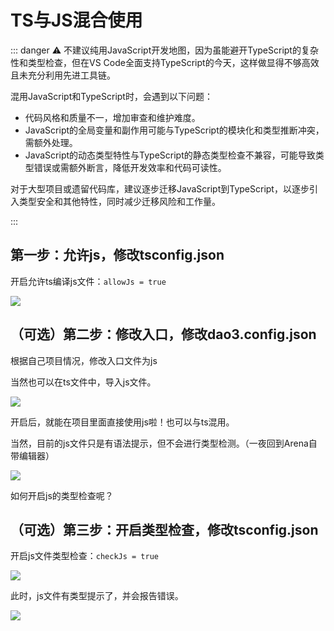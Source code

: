 # TS与JS混合使用
::: danger
⚠️ 不建议纯用JavaScript开发地图，因为虽能避开TypeScript的复杂性和类型检查，但在VS Code全面支持TypeScript的今天，这样做显得不够高效且未充分利用先进工具链。

混用JavaScript和TypeScript时，会遇到以下问题：
- 代码风格和质量不一，增加审查和维护难度。
- JavaScript的全局变量和副作用可能与TypeScript的模块化和类型推断冲突，需额外处理。
- JavaScript的动态类型特性与TypeScript的静态类型检查不兼容，可能导致类型错误或需额外断言，降低开发效率和代码可读性。

对于大型项目或遗留代码库，建议逐步迁移JavaScript到TypeScript，以逐步引入类型安全和其他特性，同时减少迁移风险和工作量。

:::



## 第一步：允许js，修改tsconfig.json
开启允许ts编译js文件：`allowJs = true`

![](/allowjs.webp)



## （可选）第二步：修改入口，修改dao3.config.json
根据自己项目情况，修改入口文件为js

当然也可以在ts文件中，导入js文件。

![](/jsentry.webp)



开启后，就能在项目里面直接使用js啦！也可以与ts混用。



当然，目前的js文件只是有语法提示，但不会进行类型检测。（一夜回到Arena自带编辑器）

![](/jslook.webp)



如何开启js的类型检查呢？

## （可选）第三步：开启类型检查，修改tsconfig.json
开启js文件类型检查：`checkJs = true`

![](/checkjs.webp)



此时，js文件有类型提示了，并会报告错误。

![](/jscheck.webp)